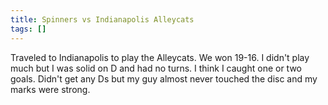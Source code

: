 ```yaml
---
title: Spinners vs Indianapolis Alleycats
tags: []
---
```


Traveled to Indianapolis to play the Alleycats. We won 19-16. I didn't play much but I was solid on D and had no turns. I think I caught one or two goals. Didn't get any Ds but my guy almost never touched the disc and my marks were strong.
